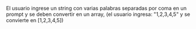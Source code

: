 El usuario ingrese un string con varias palabras separadas por coma en un prompt y se deben convertir en un array, (el usuario ingresa: "1,2,3,4,5" y se convierte en [1,2,3,4,5])